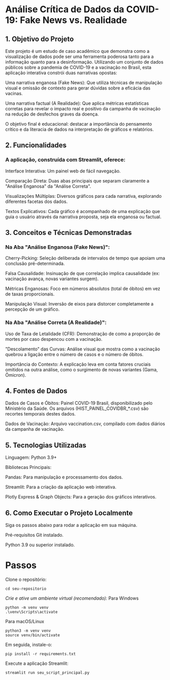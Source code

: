 # Análise Crítica de Dados da COVID-19: Fake News vs. Realidade
## 1. Objetivo do Projeto
  Este projeto é um estudo de caso acadêmico que demonstra como a visualização de dados pode ser uma ferramenta poderosa tanto para a informação quanto para a desinformação. Utilizando um conjunto de dados públicos sobre a pandemia de COVID-19 e a vacinação no Brasil, esta aplicação interativa constrói duas narrativas opostas:
  
  Uma narrativa enganosa (Fake News): Que utiliza técnicas de manipulação visual e omissão de contexto para gerar dúvidas sobre a eficácia das vacinas.
  
  Uma narrativa factual (A Realidade): Que aplica métricas estatísticas corretas para revelar o impacto real e positivo da campanha de vacinação na redução de desfechos graves da doença.
  
  O objetivo final é educacional: destacar a importância do pensamento crítico e da literacia de dados na interpretação de gráficos e relatórios.

## 2. Funcionalidades
### A aplicação, construída com Streamlit, oferece:

  Interface Interativa: Um painel web de fácil navegação.
  
  Comparação Direta: Duas abas principais que separam claramente a "Análise Enganosa" da "Análise Correta".
  
  Visualizações Múltiplas: Diversos gráficos para cada narrativa, explorando diferentes facetas dos dados.
  
  Textos Explicativos: Cada gráfico é acompanhado de uma explicação que guia o usuário através da narrativa proposta, seja ela enganosa ou factual.

## 3. Conceitos e Técnicas Demonstradas
### Na Aba "Análise Enganosa (Fake News)":
  Cherry-Picking: Seleção deliberada de intervalos de tempo que apoiam uma conclusão pré-determinada.
  
  Falsa Causalidade: Insinuação de que correlação implica causalidade (ex: vacinação avança, novas variantes surgem).
  
  Métricas Enganosas: Foco em números absolutos (total de óbitos) em vez de taxas proporcionais.
  
  Manipulação Visual: Inversão de eixos para distorcer completamente a percepção de um gráfico.

### Na Aba "Análise Correta (A Realidade)":
  Uso de Taxa de Letalidade (CFR): Demonstração de como a proporção de mortes por caso despencou com a vacinação.
  
  "Descolamento" das Curvas: Análise visual que mostra como a vacinação quebrou a ligação entre o número de casos e o número de óbitos.
  
  Importância do Contexto: A explicação leva em conta fatores cruciais omitidos na outra análise, como o surgimento de novas variantes (Gama, Ômicron).

## 4. Fontes de Dados
  Dados de Casos e Óbitos: Painel COVID-19 Brasil, disponibilizado pelo Ministério da Saúde. Os arquivos (HIST_PAINEL_COVIDBR_*.csv) são recortes temporais destes dados.
  
  Dados de Vacinação: Arquivo vaccination.csv, compilado com dados diários da campanha de vacinação.

## 5. Tecnologias Utilizadas
  Linguagem: Python 3.9+
  
  Bibliotecas Principais:
  
  Pandas: Para manipulação e processamento dos dados.
  
  Streamlit: Para a criação da aplicação web interativa.
  
  Plotly Express & Graph Objects: Para a geração dos gráficos interativos.

## 6. Como Executar o Projeto Localmente
  Siga os passos abaixo para rodar a aplicação em sua máquina.
  
  Pré-requisitos
  Git instalado.
  
  Python 3.9 ou superior instalado.

# Passos
Clone o repositório:

```git clone https://github.com/seu-usuario/seu-repositorio.git
cd seu-repositorio
```
*Crie e ative um ambiente virtual (recomendado):*
Para Windows
```
python -m venv venv
.\venv\Scripts\activate
```
Para macOS/Linux
```
python3 -m venv venv
source venv/bin/activate
```
Em seguida, instale-o:
```
pip install -r requirements.txt
```
Execute a aplicação Streamlit:
```
streamlit run seu_script_principal.py
```
